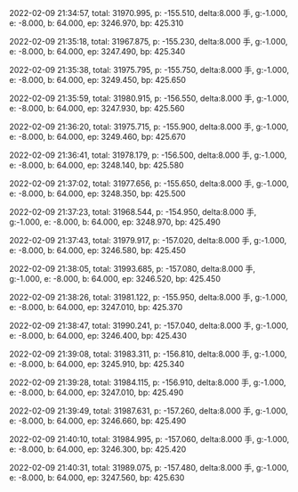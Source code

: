 2022-02-09 21:34:57, total: 31970.995, p: -155.510, delta:8.000 手, g:-1.000, e: -8.000, b: 64.000, ep: 3246.970, bp: 425.310

2022-02-09 21:35:18, total: 31967.875, p: -155.230, delta:8.000 手, g:-1.000, e: -8.000, b: 64.000, ep: 3247.490, bp: 425.340

2022-02-09 21:35:38, total: 31975.795, p: -155.750, delta:8.000 手, g:-1.000, e: -8.000, b: 64.000, ep: 3249.450, bp: 425.650

2022-02-09 21:35:59, total: 31980.915, p: -156.550, delta:8.000 手, g:-1.000, e: -8.000, b: 64.000, ep: 3247.930, bp: 425.560

2022-02-09 21:36:20, total: 31975.715, p: -155.900, delta:8.000 手, g:-1.000, e: -8.000, b: 64.000, ep: 3249.460, bp: 425.670

2022-02-09 21:36:41, total: 31978.179, p: -156.500, delta:8.000 手, g:-1.000, e: -8.000, b: 64.000, ep: 3248.140, bp: 425.580

2022-02-09 21:37:02, total: 31977.656, p: -155.650, delta:8.000 手, g:-1.000, e: -8.000, b: 64.000, ep: 3248.350, bp: 425.500

2022-02-09 21:37:23, total: 31968.544, p: -154.950, delta:8.000 手, g:-1.000, e: -8.000, b: 64.000, ep: 3248.970, bp: 425.490

2022-02-09 21:37:43, total: 31979.917, p: -157.020, delta:8.000 手, g:-1.000, e: -8.000, b: 64.000, ep: 3246.580, bp: 425.450

2022-02-09 21:38:05, total: 31993.685, p: -157.080, delta:8.000 手, g:-1.000, e: -8.000, b: 64.000, ep: 3246.520, bp: 425.450

2022-02-09 21:38:26, total: 31981.122, p: -155.950, delta:8.000 手, g:-1.000, e: -8.000, b: 64.000, ep: 3247.010, bp: 425.370

2022-02-09 21:38:47, total: 31990.241, p: -157.040, delta:8.000 手, g:-1.000, e: -8.000, b: 64.000, ep: 3246.400, bp: 425.430

2022-02-09 21:39:08, total: 31983.311, p: -156.810, delta:8.000 手, g:-1.000, e: -8.000, b: 64.000, ep: 3245.910, bp: 425.340

2022-02-09 21:39:28, total: 31984.115, p: -156.910, delta:8.000 手, g:-1.000, e: -8.000, b: 64.000, ep: 3247.010, bp: 425.490

2022-02-09 21:39:49, total: 31987.631, p: -157.260, delta:8.000 手, g:-1.000, e: -8.000, b: 64.000, ep: 3246.660, bp: 425.490

2022-02-09 21:40:10, total: 31984.995, p: -157.060, delta:8.000 手, g:-1.000, e: -8.000, b: 64.000, ep: 3246.300, bp: 425.420

2022-02-09 21:40:31, total: 31989.075, p: -157.480, delta:8.000 手, g:-1.000, e: -8.000, b: 64.000, ep: 3247.560, bp: 425.630